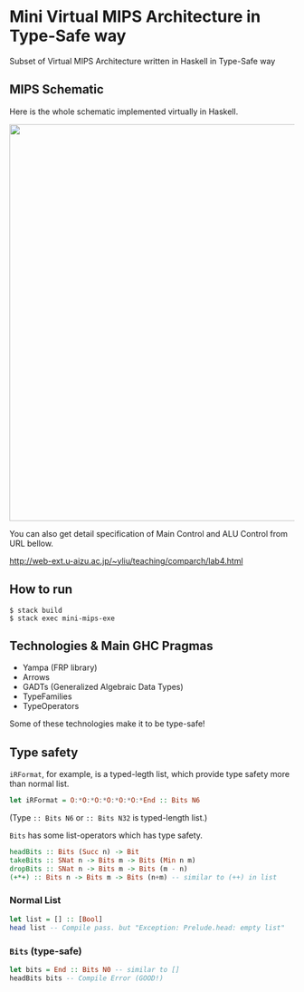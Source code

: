 #  Mini Virtual MIPS Architecture in Type-Safe way

Subset of Virtual MIPS Architecture written in Haskell in Type-Safe way


## MIPS Schematic

Here is the whole schematic implemented virtually in Haskell.

<img src="https://rawgit.com/nwtgck/mini-mips-haskell/master/img/mips-schematic.svg" width='700'></img>

You can also get detail specification of Main Control and ALU Control from URL bellow.

http://web-ext.u-aizu.ac.jp/~yliu/teaching/comparch/lab4.html

## How to run

```
$ stack build
$ stack exec mini-mips-exe
```

## Technologies & Main GHC Pragmas

* Yampa (FRP library)
* Arrows
* GADTs (Generalized Algebraic Data Types)
* TypeFamilies
* TypeOperators

Some of these technologies make it to be type-safe!

## Type safety

`iRFormat`, for example, is a typed-legth list, which provide type safety more than normal list.

```hs
let iRFormat = O:*O:*O:*O:*O:*O:*End :: Bits N6
```
(Type `:: Bits N6` or  `:: Bits N32` is typed-length list.)

`Bits` has some list-operators which has type safety.

```hs
headBits :: Bits (Succ n) -> Bit
takeBits :: SNat n -> Bits m -> Bits (Min n m)
dropBits :: SNat n -> Bits m -> Bits (m - n)
(+*+) :: Bits n -> Bits m -> Bits (n+m) -- similar to (++) in list
```


### Normal List

```hs
let list = [] :: [Bool]
head list -- Compile pass. but "Exception: Prelude.head: empty list"
```

### `Bits` (type-safe)

```hs
let bits = End :: Bits N0 -- similar to []
headBits bits -- Compile Error (GOOD!)
```
